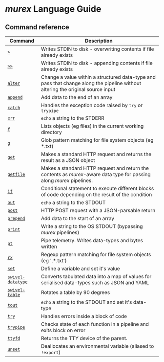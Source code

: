 # _murex_ Language Guide

## Command reference

| Command                   | Description |
| ------------------------- | ----------- |
|               [`>`](>.md) | Writes STDIN to disk - overwriting contents if file already exists |
|             [`>>`](>>.md) | Writes STDIN to disk - appending contents if file already exists |
|       [`alter`](alter.md) | Change a value within a structured data-type and pass that change along the pipeline without altering the original source input |
|     [`append`](append.md) | Add data to the end of an array |
|       [`catch`](catch.md) | Handles the exception code raised by `try` or `trypipe` |
|           [`err`](err.md) | `echo` a string to the STDERR |
|               [`f`](f.md) | Lists objects (eg files) in the current working directory |
|               [`g`](g.md) | Glob pattern matching for file system objects (eg *.txt) |
|           [`get`](get.md) | Makes a standard HTTP request and returns the result as a JSON object |
|   [`getfile`](getfile.md) | Makes a standard HTTP request and return the contents as _murex_-aware data type for passing along _murex_ pipelines. |
|             [`if`](if.md) | Conditional statement to execute different blocks of code depending on the result of the condition |
|           [`out`](out.md) | `echo` a string to the STDOUT |
|         [`post`](post.md) | HTTP POST request with a JSON-parsable return |
|   [`prepend`](prepend.md) | Add data to the start of an array |
|       [`print`](print.md) | Write a string to the OS STDOUT (bypassing _murex_ pipelines) |
|             [`pt`](pt.md) | Pipe telemetry. Writes data-types and bytes written |
|             [`rx`](rx.md) | Regexp pattern matching for file system objects (eg '.*\.txt') |
|           [`set`](set.md) | Define a variable and set it's value |
| [`swivel-datatype`](swivel-datatype.md) | Converts tabulated data into a map of values for serialised data-types such as JSON and YAML |
| [`swivel-table`](swivel-table.md) | Rotates a table by 90 degrees |
|         [`tout`](tout.md) | `echo` a string to the STDOUT and set it's data-type |
|           [`try`](try.md) | Handles errors inside a block of code |
|   [`trypipe`](trypipe.md) | Checks state of each function in a pipeline and exits block on error |
|       [`ttyfd`](ttyfd.md) | Returns the TTY device of the parent. |
|       [`unset`](unset.md) | Deallocates an environmental variable (aliased to `!export`) |

